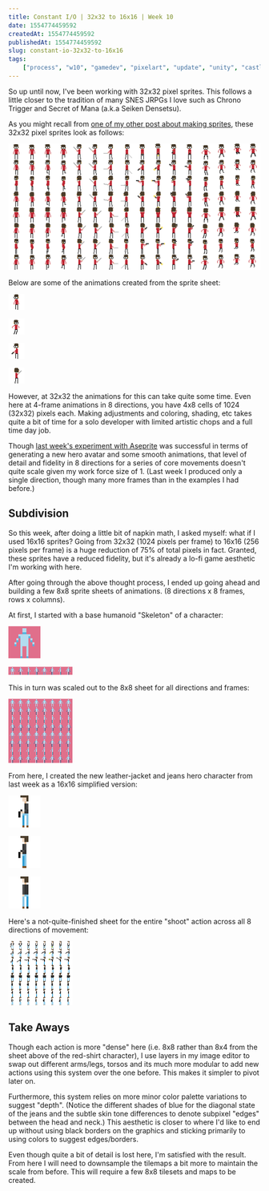 ```yaml
---
title: Constant I/O | 32x32 to 16x16 | Week 10
date: 1554774459592
createdAt: 1554774459592
publishedAt: 1554774459592
slug: constant-io-32x32-to-16x16
tags:
    ["process", "w10", "gamedev", "pixelart", "update", "unity", "castleblood"]
---
```


So up until now, I've been working with 32x32 pixel sprites. This follows a little closer to the tradition of many SNES JRPGs I love such as Chrono Trigger and Secret of Mana (a.k.a Seiken Densetsu).

As you might recall from [one of my other post about making sprites](/posts/process-organizing-sprite-sheets), these 32x32 pixel sprites look as follows:

![pixelart](../process-organizing-sprite-sheets/ScientistSprites.png)

Below are some of the animations created from the sprite sheet:

![pixelart](../process-organizing-sprite-sheets/ScientistSprites-IdleDL.gif)

![pixelart](../process-organizing-sprite-sheets/ScientistSprites-JumpRD.gif)

![pixelart](../process-organizing-sprite-sheets/ScientistSprites-ShootDL.gif)

![pixelart](../process-organizing-sprite-sheets/ScientistSprites-SwingR.gif)

However, at 32x32 the animations for this can take quite some time. Even here at 4-frame animations in 8 directions, you have 4x8 cells of 1024 (32x32) pixels each. Making adjustments and coloring, shading, etc takes quite a bit of time for a solo developer with limited artistic chops and a full time day job.

Though [last week's experiment with Aseprite](/posts/constant-io-aseprite-animations) was successful in terms of generating a new hero avatar and some smooth animations, that level of detail and fidelity in 8 directions for a series of core movements doesn't quite scale given my work force size of 1. (Last week I produced only a single direction, though many more frames than in the examples I had before.)

## Subdivision

So this week, after doing a little bit of napkin math, I asked myself: what if I used 16x16 sprites? Going from 32x32 (1024 pixels per frame) to 16x16 (256 pixels per frame) is a huge reduction of 75% of total pixels in fact. Granted, these sprites have a reduced fidelity, but it's already a lo-fi game aesthetic I'm working with here.

After going through the above thought process, I ended up going ahead and building a few 8x8 sprite sheets of animations. (8 directions x 8 frames, rows x columns).

At first, I started with a base humanoid "Skeleton" of a character:

![pixelart](Humanoid_Base_Rotation.gif)

![pixelart](Humanoid_Base_Rotation.png)

This in turn was scaled out to the 8x8 sheet for all directions and frames:

![pixelart](./Humanoid_Skeleton_Pink.png)

From here, I created the new leather-jacket and jeans hero character from last week as a 16x16 simplified version:

![pixelart](./Humanoid_Shoot_Down_Left.gif)

![pixelart](./Humanoid_Shoot_Left.gif)

![pixelart](./Humanoid_Walk_Down_Left.gif)

Here's a not-quite-finished sheet for the entire "shoot" action across all 8 directions of movement:

![pixelart](./Humanoid_Arms_Shoot_Idle.png)

## Take Aways

Though each action is more "dense" here (i.e. 8x8 rather than 8x4 from the sheet above of the red-shirt character), I use layers in my image editor to swap out different arms/legs, torsos and its much more modular to add new actions using this system over the one before. This makes it simpler to pivot later on.

Furthermore, this system relies on more minor color palette variations to suggest "depth". (Notice the different shades of blue for the diagonal state of the jeans and the subtle skin tone differences to denote subpixel "edges" between the head and neck.) This aesthetic is closer to where I'd like to end up without using black borders on the graphics and sticking primarily to using colors to suggest edges/borders.

Even though quite a bit of detail is lost here, I'm satisfied with the result. From here I will need to downsample the tilemaps a bit more to maintain the scale from before. This will require a few 8x8 tilesets and maps to be created.
